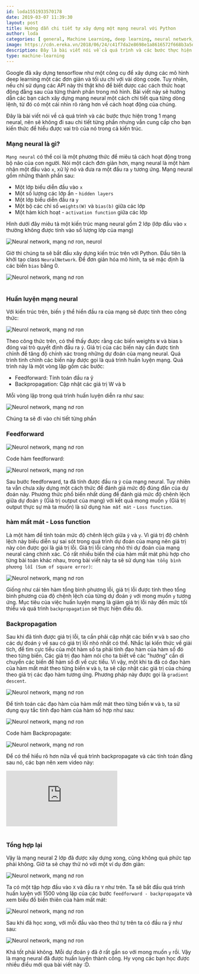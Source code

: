 ```yaml
---
id: loda1551933570178
date: 2019-03-07 11:39:30
layout: post
title: Hướng dẫn chi tiết tự xây dựng một mạng neural với Python
author: loda
categories: [ general, Machine Learning, deep learning, neural network, Python ]
image: https://cdn.ereka.vn/2018/06/24/c41f7da2e8698e1a8616572f668b3a5d.jpg
description: Đây là bài viết nói về cả quá trình và các bước thực hiện trong 1 mạng neural, nên sẽ không đi sau chi tiết từng phần nhưng vẫn cung cấp cho bạn kiến thức để hiểu được vai trò của nó trong cả kiến trúc.
type: machine-learning
---
```


Google đã xây dựng tensorflow như một công cụ để xây dựng các mô hình deep learning một các đơn giản và tối ưu chỉ với vài dòng code. Tuy nhiên, nếu chỉ sử dụng các API này thì thật khó để biết được các cách thức hoạt động đằng sau của từng thành phần trong mô hình. Bài viết này sẽ hướng dẫn các bạn cách xây dựng mạng neural một cách chi tiết qua từng dòng lệnh, từ đó có một cái nhìn rõ ràng hơn về cách hoạt động của chúng.

Đây là bài viết nói về cả quá trình và các bước thực hiện trong 1 mạng neural, nên sẽ không đi sau chi tiết từng phần nhưng vẫn cung cấp cho bạn kiến thức để hiểu được vai trò của nó trong cả kiến trúc.
### Mạng neural là gì?

`Mạng neural` có thể coi là một phương thức để miêu tả cách hoạt động trong bộ não của con người. Nói một cách đơn giản hơn, mạng neural là một hàm nhận một đầu vào `x`, xử lý nó và đưa ra một đầu ra `y` tương ứng. Mạng neural gồm những thành phần sau:

* Một lớp biểu diễn đầu vào `x`
* Một số lượng các lớp ẩn - `hidden layers`
* Một lớp biểu diễn đầu ra `y`
* Một bộ các chỉ số `weights(W)` và `bias(b)` giữa các lớp
* Một hàm kích hoạt - `activation function` giữa các lớp

Hình dưới đây miêu tả một kiến trúc mạng neural gồm 2 lớp (lớp đầu vào `x` thường không được tính vào số lượng lớp của mạng)

<div class="wrapper-center">
    <img src="https://cdn.ereka.vn/2018/06/24/c41f7da2e8698e1a8616572f668b3a5d.jpg"
    alt="Neural network, mạng nơ ron, neurol"/>
</div>

Giờ thì chúng ta sẽ bắt đầu xây dựng kiến trúc trên với Python. Đầu tiên là khởi tạo class `NeuralNetwork`. Để đơn giản hóa mô hình, ta sẽ mặc định là các biến `bias` bằng 0.

<div class="wrapper-center">
    <img src="https://cdn.ereka.vn/2018/06/24/e5ea3a08be22cc40f7d3ebc7b1536ec9.jpg"
    alt="Neurol network, mạng nơ ron"/>
</div><br>

### Huấn luyện mạng neural

Với kiến trúc trên, biến `ŷ` thể hiển đầu ra của mạng sẽ được tính theo công thức:

<div class="wrapper-center">
    <img src="https://cdn.ereka.vn/2018/06/24/0ae2983de3bf3868aaf3b2a8a03cbe50.jpg"
    alt="Neurol network, mạng nơ ron"/>
</div>

Theo công thức trên, có thể thấy được rằng các biến weights `W` và bias `b` đóng vai trò quyết định đầu ra `ŷ`. Giá trị của các biến này cần được tinh chỉnh để tăng độ chính xác trong những dự đoán của mạng neural. Quá trình tinh chỉnh các biến này được gọi là quá trình huấn luyện mạng. Quá trình này là một vòng lặp gồm các bước:

* Feedforward: Tính toán đầu ra ŷ
* Backpropagation: Cập nhật các giá trị W và b

Mỗi vòng lặp trong quá trình huấn luyện diễn ra như sau:

<div class="wrapper-center">
    <img src="https://cdn.ereka.vn/2018/06/24/0826eda2cb11e6b19dfbcd642eea15d9.jpg"
    alt="Neurol network, mạng nơ ron"/>
</div>

Chúng  ta sẽ đi vào chi tiết từng phần

### Feedforward

<div class="wrapper-center">
    <img src="https://cdn.ereka.vn/2018/06/24/b78d20ec7ad65706669e51ccb33001f7.jpg"
    alt="Neurol network, mạng nơ ron"/>
</div>

Code hàm feedforward:

<div class="wrapper-center">
    <img src="https://cdn.ereka.vn/2018/06/24/140c1d14416323166b5d48b1bebede80.jpg"
    alt="Neurol network, mạng nơ ron"/>
</div>

Sau bước feedforward, ta đã tính được đầu ra `ŷ` của mạng neural. Tuy nhiên ta vẫn chưa xây dựng một cách thức để đánh giá mức độ đúng đắn của dự đoán này. Phương thức phổ biến nhất dùng để đánh giá mức độ chênh lệch giữa dự đoán `ŷ` (Giá trị output của mạng) với kết quả mong muốn `y` (Giá trị output thực sự mà ta muốn) là sử dụng `hàm mất mát` - `Loss function`.

### hàm mất mát - Loss function

Là một hàm để tính toán mức độ chênh lệch giữa `ŷ` và `y`. Vì giá trị độ chênh lệch này biểu diễn sự sai sót trong quá trình dự đoán của mạng nên giá trị này còn được gọi là giá trị lỗi. Giá trị lỗi càng nhỏ thì dự đoán của mạng neural càng chính xác. Có rất nhiều biến thể của hàm mất mát phù hợp cho từng bài toán khác nhau, trong bài viết này ta sẽ sử dụng `hàm tổng bình phương lỗi (Sum of square error)`:

<div class="wrapper-center">
    <img src="https://cdn.ereka.vn/2018/06/24/e1598a29bf04dca6891f788c9f4231bc.jpg"
    alt="Neurol network, mạng nơ ron"/>
</div>

Giống như cái tên hàm tổng bình phương lỗi, giá trị lỗi được tính theo tổng bình phương của độ chệnh lệch của từng dự đoán `ŷ` với mong muốn `y` tương ứng. Mục tiêu của việc huấn luyện mạng là giảm giá trị lỗi này đến mức tối thiểu và quá trình `backpropagation` sẽ thực hiện điều đó.

### Backpropagation

Sau khi đã tính được giá trị lỗi, ta cần phải cập nhật các biến `W` và `b` sao cho các dự đoán `ŷ` về sau có giá trị lỗi nhỏ nhất có thể. Nhắc lại kiến thức về giải tích, để tìm cực tiểu của một hàm số ta phải tính đạo hàm của hàm số đó theo từng biến. Các giá trị đạo hàm nói cho ta biết về các "hướng" cần di chuyển các biến để hàm số đi về cực tiểu. Vì vậy, một khi ta đã có đạo hàm của hàm mất mát theo từng biến `W` và `b`, ta sẽ cập nhật các giá trị của chúng theo giá trị các đạo hàm tương ứng. Phương pháp này được gọi là `gradient descent`.

<div class="wrapper-center">
    <img src="https://cdn.ereka.vn/2018/06/24/197db08dfd1c6c9468107d4c24a35234.jpg"
    alt="Neurol network, mạng nơ ron"/>
</div>

Để tính toán các đạo hàm của hàm mất mát theo từng biến `W` và `b`, ta sử dụng quy tắc tính đạo hàm của hàm số hợp như sau:

<div class="wrapper-center">
    <img src="https://cdn.ereka.vn/2018/06/24/30a1b23a77916951aaf216e53ceb1542.jpg"
    alt="Neurol network, mạng nơ ron"/>
</div>

Code hàm Backpropagate:

<div class="wrapper-center">
    <img src="https://cdn.ereka.vn/2018/06/24/e3ad28c8cf81dd1c0dbaeb16e1f77072.jpg"
    alt="Neurol network, mạng nơ ron"/>
</div>

Để có thể hiểu rõ hơn nữa về quá trình backpropagate và các tính toán đằng sau nó, các bạn nên xem video này:

<div class="youtube-container">
    <iframe src="https://www.youtube.com/embed/tIeHLnjs5U8" frameborder="0" allowfullscreen></iframe>
</div><br>

### Tổng hợp lại

Vậy là mạng neural 2 lớp đã được xây dựng xong, cũng không quá phức tạp phải không. Giờ ta sẽ chạy thử nó với một ví dụ đơn giản:

<div class="wrapper-center">
    <img src="https://cdn.ereka.vn/2018/06/24/95e45a0bf6717825a6770b56bee22a19.jpg"
    alt="Neurol network, mạng nơ ron"/>
</div>

Ta có một tập hợp đầu vào `X` và đầu ra `Y` như trên. Ta sẽ bắt đầu quá trình huấn luyện với 1500 vòng lặp của các bước `feedforward - backpropagate` và xem biểu đồ biến thiên của hàm mất mát:

<div class="wrapper-center">
    <img src="https://cdn.ereka.vn/2018/06/24/7cf9e5d1155085493585753787dfcec6.jpg"
    alt="Neurol network, mạng nơ ron"/>
</div>

Sau khi đã học xong, với mỗi đầu vào theo thứ tự trên ta có đầu ra ŷ như sau:

<div class="wrapper-center">
    <img src="https://cdn.ereka.vn/2018/06/24/5ec4357674b15aa963d88439f47a3ec8.jpg"
    alt="Neurol network, mạng nơ ron"/>
</div>

Khá tốt phải không. Mỗi dự đoán `ŷ` đã ở rất gần so với mong muốn `y` rồi. Vậy là mạng neural đã được huấn luyện thành công. Hy vọng các bạn học được nhiều điều mới qua bài viết này :D.
